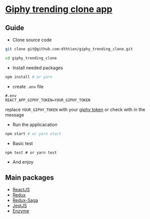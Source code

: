 # [Giphy trending clone app](https://giphy-trending-clone.herokuapp.com/)

## Guide
- Clone source code
```sh
git clone git@github.com:dthtien/giphy_trending_clone.git

cd giphy_trending_clone
```

- Install needed packages

```sh
npm install # or yarn
```

- create `.env` file
```
#.env
REACT_APP_GIPHY_TOKEN=YOUR_GIPHY_TOKEN
```
replace `YOUR_GIPHY_TOKEN` with your [giphy token](https://developers.giphy.com/docs/sdk) or check with in the message
- Run the applicacation

```sh
npm start # or yarn start
```

- Basic test

```
npm test # or yarn test
```
- And enjoy

## Main packages
  - [ReactJS](https://reactjs.org/)
  - [Redux](https://redux.js.org/)
  - [Redux-Saga](https://redux-saga.js.org/)
  - [JestJS](https://jestjs.io/)
  - [Enzyme](https://airbnb.io/enzyme/)
